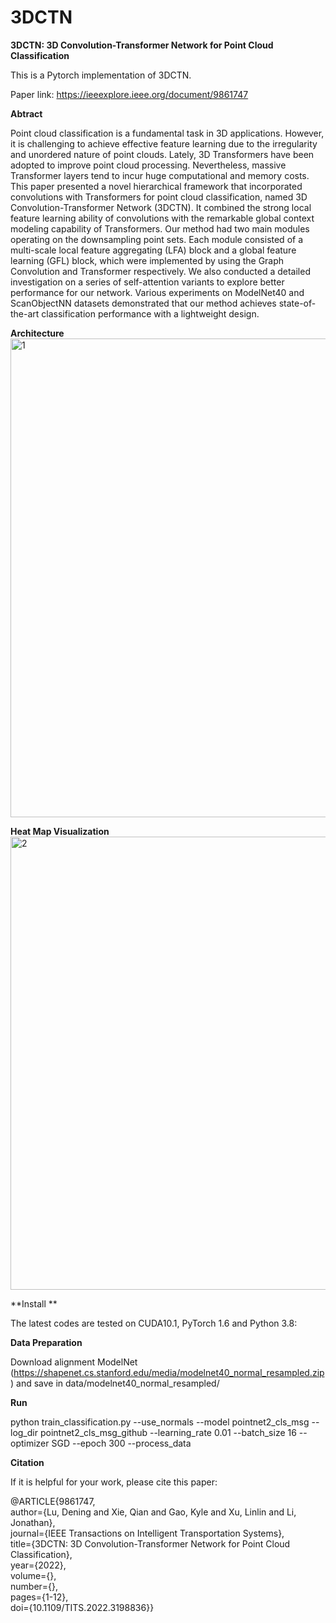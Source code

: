 # 3DCTN

**3DCTN: 3D Convolution-Transformer Network for Point Cloud Classification**

This is a Pytorch implementation of 3DCTN.

Paper link: https://ieeexplore.ieee.org/document/9861747


**Abtract**

Point cloud classification is a fundamental task in 3D applications. However, it is challenging to achieve effective feature learning due to the irregularity and unordered nature of point
clouds. Lately, 3D Transformers have been adopted to improve point cloud processing. Nevertheless, massive Transformer layers tend to incur huge computational and memory costs. This paper
presented a novel hierarchical framework that incorporated convolutions with Transformers for point cloud classification, named 3D Convolution-Transformer Network (3DCTN). It combined the
strong local feature learning ability of convolutions with the remarkable global context modeling capability of Transformers. Our method had two main modules operating on the downsampling
point sets. Each module consisted of a multi-scale local feature aggregating (LFA) block and a global feature learning (GFL) block, which were implemented by using the Graph
Convolution and Transformer respectively. We also conducted a detailed investigation on a series of self-attention variants to explore better performance for our network. Various experiments
on ModelNet40 and ScanObjectNN datasets demonstrated that our method achieves state-of-the-art classification performance with a lightweight design.


**Architecture**
<img width="766" alt="1" src="https://user-images.githubusercontent.com/92398834/194783420-73776a42-ebb1-488f-b5f8-218578f3aedc.png">



**Heat Map Visualization**
<img width="725" alt="2" src="https://user-images.githubusercontent.com/92398834/194783430-eaed25a9-f1a1-464f-834c-eb810c0a9eaf.png">



**Install **

The latest codes are tested on CUDA10.1, PyTorch 1.6 and Python 3.8:

**Data Preparation**

Download alignment ModelNet (https://shapenet.cs.stanford.edu/media/modelnet40_normal_resampled.zip) and save in data/modelnet40_normal_resampled/

**Run**

python train_classification.py --use_normals --model pointnet2_cls_msg --log_dir pointnet2_cls_msg_github --learning_rate 0.01 --batch_size 16 --optimizer SGD --epoch 300 --process_data


**Citation**

If it is helpful for your work, please cite this paper:

@ARTICLE{9861747,  
      author={Lu, Dening and Xie, Qian and Gao, Kyle and Xu, Linlin and Li, Jonathan},  
      journal={IEEE Transactions on Intelligent Transportation Systems},   
      title={3DCTN: 3D Convolution-Transformer Network for Point Cloud Classification},   
      year={2022},  
      volume={},  
      number={},  
      pages={1-12},  
      doi={10.1109/TITS.2022.3198836}}
